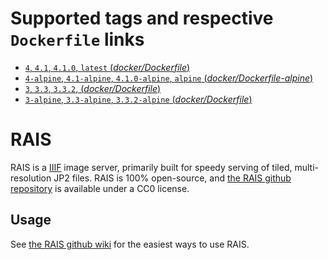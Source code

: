 # Supported tags and respective `Dockerfile` links

- [`4`, `4.1`, `4.1.0`, `latest` (*docker/Dockerfile*)](https://github.com/uoregon-libraries/rais-image-server/blob/v4.1.0/docker/Dockerfile)
- [`4-alpine`, `4.1-alpine`, `4.1.0-alpine`, `alpine` (*docker/Dockerfile-alpine*)](https://github.com/uoregon-libraries/rais-image-server/blob/v4.1.0/docker/Dockerfile-alpine)
- [`3`, `3.3`, `3.3.2`, (*docker/Dockerfile*)](https://github.com/uoregon-libraries/rais-image-server/blob/v3.3.2/docker/Dockerfile)
- [`3-alpine`, `3.3-alpine`, `3.3.2-alpine` (*docker/Dockerfile*)](https://github.com/uoregon-libraries/rais-image-server/blob/v3.3.2/docker/Dockerfile-alpine)

# RAIS

RAIS is a [IIIF](http://iiif.io/) image server, primarily built for speedy serving of tiled, multi-resolution JP2 files.  RAIS is 100% open-source, and [the RAIS github repository](https://github.com/uoregon-libraries/rais-image-server) is available under a CC0 license.

## Usage

See [the RAIS github wiki](https://github.com/uoregon-libraries/rais-image-server/wiki/Docker-Demo) for the easiest ways to use RAIS.
